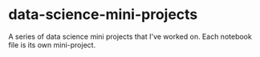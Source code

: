 # data-science-mini-projects
A series of data science mini projects that I've worked on. Each notebook file is its own mini-project.
